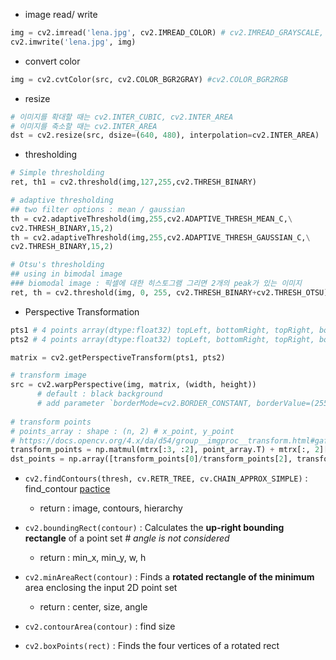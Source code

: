 - image read/ write 
```Python
img = cv2.imread('lena.jpg', cv2.IMREAD_COLOR) # cv2.IMREAD_GRAYSCALE, cv2.IMREAD_UNCHANGED (alpha channel 까지 읽음)
cv2.imwrite('lena.jpg', img)
```
- convert color
```Python
img = cv2.cvtColor(src, cv2.COLOR_BGR2GRAY) #cv2.COLOR_BGR2RGB
```

- resize 
```Python
# 이미지를 확대할 때는 cv2.INTER_CUBIC, cv2.INTER_AREA
# 이미지를 축소할 때는 cv2.INTER_AREA
dst = cv2.resize(src, dsize=(640, 480), interpolation=cv2.INTER_AREA) 
```
- thresholding
```Python
# Simple thresholding 
ret, th1 = cv2.threshold(img,127,255,cv2.THRESH_BINARY)

# adaptive thresholding
## two filter options : mean / gaussian
th = cv2.adaptiveThreshold(img,255,cv2.ADAPTIVE_THRESH_MEAN_C,\
cv2.THRESH_BINARY,15,2)
th = cv2.adaptiveThreshold(img,255,cv2.ADAPTIVE_THRESH_GAUSSIAN_C,\
cv2.THRESH_BINARY,15,2)

# Otsu's thresholding
## using in bimodal image
### biomodal image : 픽셀에 대한 히스토그램 그리면 2개의 peak가 있는 이미지
ret, th = cv2.threshold(img, 0, 255, cv2.THRESH_BINARY+cv2.THRESH_OTSU)


```


- Perspective Transformation

```Python
pts1 # 4 points array(dtype:float32) topLeft, bottomRight, topRight, bottomLeft, 
pts2 # 4 points array(dtype:float32) topLeft, bottomRight, topRight, bottomLeft

matrix = cv2.getPerspectiveTransform(pts1, pts2)

# transform image
src = cv2.warpPerspective(img, matrix, (width, height))
      # default : black background
      # add parameter `borderMode=cv2.BORDER_CONSTANT, borderValue=(255, 255, 255)` to fill white in background 
      
# transform points
# points_array : shape : (n, 2) # x_point, y_point
# https://docs.opencv.org/4.x/da/d54/group__imgproc__transform.html#gaf73673a7e8e18ec6963e3774e6a94b87 : warpPerspective()
transform_points = np.matmul(mtrx[:3, :2], point_array.T) + mtrx[:, 2][:,np.newaxis]
dst_points = np.array([transform_points[0]/transform_points[2], transform_points[1]/transform_points[2]]).T
```


- `cv2.findContours(thresh, cv.RETR_TREE, cv.CHAIN_APPROX_SIMPLE)` : find_contour [pactice](https://github.com/JungminKo/AI_STUDY/blob/main/Others_notes/FindRect_Practice.md)
  - return : image, contours, hierarchy     
- `cv2.boundingRect(contour)` : Calculates the **up-right bounding rectangle** of a point set  _# angle is not considered_
  - return : min_x, min_y, w, h     
- `cv2.minAreaRect(contour)` : Finds a **rotated rectangle of the minimum** area enclosing the input 2D point set 
  - return : center, size, angle 
- `cv2.contourArea(contour)` : find size 

- `cv2.boxPoints(rect)` : Finds the four vertices of a rotated rect 
